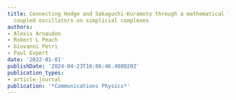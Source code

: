 ```yaml
---
title: Connecting Hodge and Sakaguchi-Kuramoto through a mathematical framework for
  coupled oscillators on simplicial complexes
authors:
- Alexis Arnaudon
- Robert L Peach
- Giovanni Petri
- Paul Expert
date: '2022-01-01'
publishDate: '2024-04-23T16:06:46.408020Z'
publication_types:
- article-journal
publication: '*Communications Physics*'
---
```

